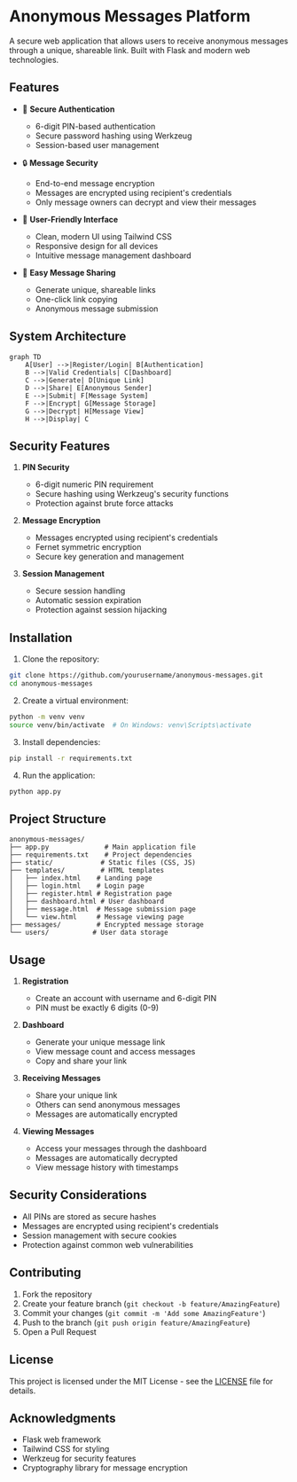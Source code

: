 # Anonymous Messages Platform

A secure web application that allows users to receive anonymous messages through a unique, shareable link. Built with Flask and modern web technologies.

## Features

- 🔐 **Secure Authentication**
  - 6-digit PIN-based authentication
  - Secure password hashing using Werkzeug
  - Session-based user management

- 🔒 **Message Security**
  - End-to-end message encryption
  - Messages are encrypted using recipient's credentials
  - Only message owners can decrypt and view their messages

- 🎯 **User-Friendly Interface**
  - Clean, modern UI using Tailwind CSS
  - Responsive design for all devices
  - Intuitive message management dashboard

- 📱 **Easy Message Sharing**
  - Generate unique, shareable links
  - One-click link copying
  - Anonymous message submission

## System Architecture

```mermaid
graph TD
    A[User] -->|Register/Login| B[Authentication]
    B -->|Valid Credentials| C[Dashboard]
    C -->|Generate| D[Unique Link]
    D -->|Share| E[Anonymous Sender]
    E -->|Submit| F[Message System]
    F -->|Encrypt| G[Message Storage]
    G -->|Decrypt| H[Message View]
    H -->|Display| C
```

## Security Features

1. **PIN Security**
   - 6-digit numeric PIN requirement
   - Secure hashing using Werkzeug's security functions
   - Protection against brute force attacks

2. **Message Encryption**
   - Messages encrypted using recipient's credentials
   - Fernet symmetric encryption
   - Secure key generation and management

3. **Session Management**
   - Secure session handling
   - Automatic session expiration
   - Protection against session hijacking

## Installation

1. Clone the repository:
```bash
git clone https://github.com/yourusername/anonymous-messages.git
cd anonymous-messages
```

2. Create a virtual environment:
```bash
python -m venv venv
source venv/bin/activate  # On Windows: venv\Scripts\activate
```

3. Install dependencies:
```bash
pip install -r requirements.txt
```

4. Run the application:
```bash
python app.py
```

## Project Structure

```
anonymous-messages/
├── app.py              # Main application file
├── requirements.txt    # Project dependencies
├── static/            # Static files (CSS, JS)
├── templates/         # HTML templates
│   ├── index.html    # Landing page
│   ├── login.html    # Login page
│   ├── register.html # Registration page
│   ├── dashboard.html # User dashboard
│   ├── message.html  # Message submission page
│   └── view.html     # Message viewing page
├── messages/         # Encrypted message storage
└── users/           # User data storage
```

## Usage

1. **Registration**
   - Create an account with username and 6-digit PIN
   - PIN must be exactly 6 digits (0-9)

2. **Dashboard**
   - Generate your unique message link
   - View message count and access messages
   - Copy and share your link

3. **Receiving Messages**
   - Share your unique link
   - Others can send anonymous messages
   - Messages are automatically encrypted

4. **Viewing Messages**
   - Access your messages through the dashboard
   - Messages are automatically decrypted
   - View message history with timestamps

## Security Considerations

- All PINs are stored as secure hashes
- Messages are encrypted using recipient's credentials
- Session management with secure cookies
- Protection against common web vulnerabilities

## Contributing

1. Fork the repository
2. Create your feature branch (`git checkout -b feature/AmazingFeature`)
3. Commit your changes (`git commit -m 'Add some AmazingFeature'`)
4. Push to the branch (`git push origin feature/AmazingFeature`)
5. Open a Pull Request

## License

This project is licensed under the MIT License - see the [LICENSE](LICENSE) file for details.

## Acknowledgments

- Flask web framework
- Tailwind CSS for styling
- Werkzeug for security features
- Cryptography library for message encryption 